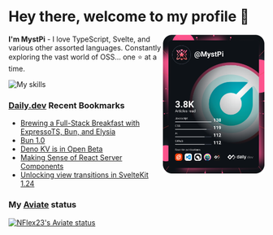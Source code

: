 # Hey there, welcome to my profile 👋

<a href="https://app.daily.dev/MystPi"><img src="https://github.com/MystPi/MystPi/blob/main/devcard.svg" width="200" alt="MystPi's Dev Card" align="right"/></a>

**I'm MystPi** - I love TypeScript, Svelte, and various other assorted languages. Constantly exploring the vast world of OSS... one ⭐ at a time.

![My skills](https://skillicons.dev/icons?i=svelte,ts,js,html,css,raspberrypi,tailwind)

### [Daily.dev](https://daily.dev) Recent Bookmarks
<!-- daily.dev BOOKMARKS:START -->
- [Brewing a Full-Stack Breakfast with ExpressoTS, Bun, and Elysia](https://app.daily.dev/posts/LmPW56BUN?utm_source=rss&utm_medium=bookmarks&utm_campaign=Itr6mLfRdMms0HCyePtl9)
- [Bun 1.0](https://app.daily.dev/posts/XEB1BB2M9?utm_source=rss&utm_medium=bookmarks&utm_campaign=Itr6mLfRdMms0HCyePtl9)
- [Deno KV is in Open Beta](https://app.daily.dev/posts/WmupNQwdo?utm_source=rss&utm_medium=bookmarks&utm_campaign=Itr6mLfRdMms0HCyePtl9)
- [Making Sense of React Server Components](https://app.daily.dev/posts/m9irsBNXp?utm_source=rss&utm_medium=bookmarks&utm_campaign=Itr6mLfRdMms0HCyePtl9)
- [Unlocking view transitions in SvelteKit 1.24](https://app.daily.dev/posts/peT4CtDwQ?utm_source=rss&utm_medium=bookmarks&utm_campaign=Itr6mLfRdMms0HCyePtl9)
<!-- daily.dev BOOKMARKS:END -->

### My [Aviate](https://aviate.scratchers.tech) status

<a href="https://aviate.scratchers.tech/api/NFlex23">
  <img
    src="https://aviate.scratchers.tech/api/image/NFlex23?width=500&height=90&dark=true"
    alt="NFlex23's Aviate status"
    style="height: 90px"
  />
</a>
